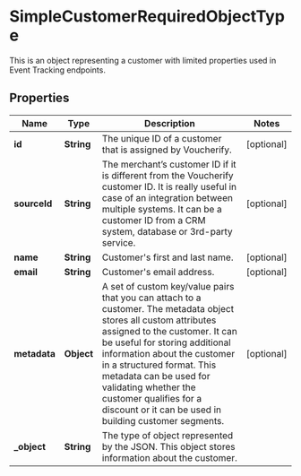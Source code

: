 

# SimpleCustomerRequiredObjectType

This is an object representing a customer with limited properties used in Event Tracking endpoints.

## Properties

| Name | Type | Description | Notes |
|------------ | ------------- | ------------- | -------------|
|**id** | **String** | The unique ID of a customer that is assigned by Voucherify. |  [optional] |
|**sourceId** | **String** | The merchant’s customer ID if it is different from the Voucherify customer ID. It is really useful in case of an integration between multiple systems. It can be a customer ID from a CRM system, database or 3rd-party service. |  [optional] |
|**name** | **String** | Customer&#39;s first and last name. |  [optional] |
|**email** | **String** | Customer&#39;s email address. |  [optional] |
|**metadata** | **Object** | A set of custom key/value pairs that you can attach to a customer. The metadata object stores all custom attributes assigned to the customer. It can be useful for storing additional information about the customer in a structured format. This metadata can be used for validating whether the customer qualifies for a discount or it can be used in building customer segments.  |  [optional] |
|**_object** | **String** | The type of object represented by the JSON. This object stores information about the customer. |  |



